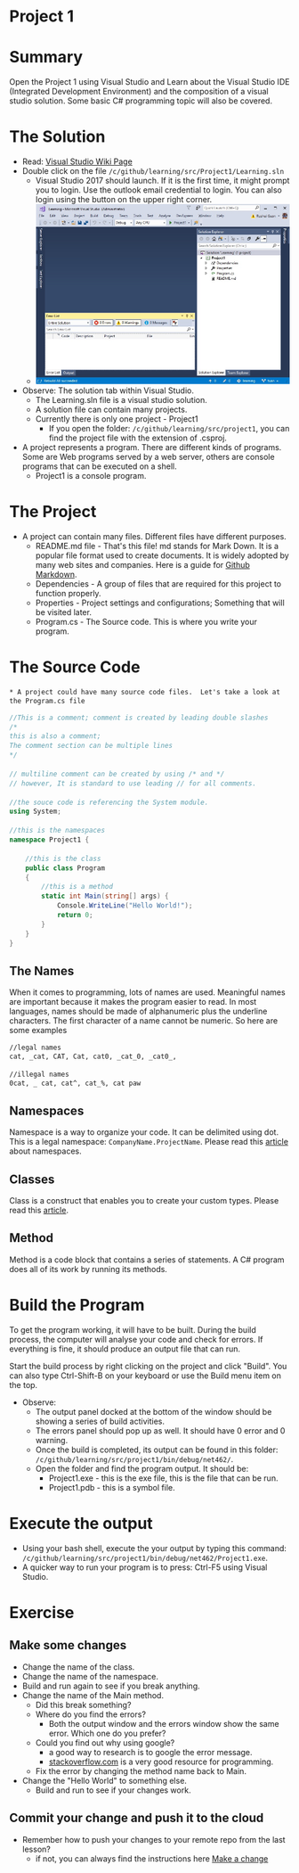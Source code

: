 # Project 1

# Summary
Open the Project 1 using Visual Studio and Learn about the Visual Studio IDE (Integrated Development Environment) and the composition of a visual studio solution.  Some basic C# programming topic will also be covered.

# The Solution
* Read: [Visual Studio Wiki Page](https://en.wikipedia.org/wiki/Microsoft_Visual_Studio)
* Double click on the file `/c/github/learning/src/Project1/Learning.sln`
    * Visual Studio 2017 should launch.  If it is the first time, it might prompt you to login.  Use the outlook email credential to login.  You can also login using the button on the upper right corner.
    * ![Figure 1: Visual Studio Solution](../../images/project1_solution.jpg)
* Observe: The solution tab within Visual Studio.
    * The Learning.sln file is a visual studio solution.
    * A solution file can contain many projects.
    * Currently there is only one project - Project1
        * If you open the folder: `/c/github/learning/src/project1`, you can find the project file with the extension of .csproj.
* A project represents a program.  There are different kinds of programs.  Some are Web programs served by a web server, others are console programs that can be executed on a shell.
    * Project1 is a console program.

# The Project
* A project can contain many files.  Different files have different purposes.
    * README.md file - That's this file!  md stands for Mark Down.  It is a popular file format used to create documents.  It is widely adopted by many web sites and companies.  Here is a guide for [Github Markdown](https://guides.github.com/features/mastering-markdown/).
    * Dependencies - A group of files that are required for this project to function properly.
    * Properties - Project settings and configurations;  Something that will be visited later.
    * Program.cs - The Source code.  This is where you write your program.  
    
# The Source Code
    * A project could have many source code files.  Let's take a look at the Program.cs file

```csharp
//This is a comment; comment is created by leading double slashes
/* 
this is also a comment;
The comment section can be multiple lines
*/

// multiline comment can be created by using /* and */
// however, It is standard to use leading // for all comments.

//the souce code is referencing the System module.
using System;

//this is the namespaces
namespace Project1 {

    //this is the class
    public class Program
    { 
        //this is a method
        static int Main(string[] args) {
            Console.WriteLine("Hello World!");
            return 0;
        }
    }
}
```

## The Names
When it comes to programming, lots of names are used.  Meaningful names are important because it makes the program easier to read.  In most languages, names should be made of alphanumeric plus the underline characters.  The first character of a name cannot be numeric.  So here are some examples
```
//legal names
cat, _cat, CAT, Cat, cat0, _cat_0, _cat0_,

//illegal names
0cat, _ cat, cat^, cat_%, cat paw
```
## Namespaces
Namespace is a way to organize your code.  It can be delimited using dot.  This is a legal namespace: `CompanyName.ProjectName`.  Please read this [article](https://docs.microsoft.com/en-us/dotnet/csharp/programming-guide/namespaces/index) about namespaces.

## Classes
Class is a construct that enables you to create your custom types.  Please read this [article](https://docs.microsoft.com/en-us/dotnet/csharp/programming-guide/classes-and-structs/classes).

## Method
Method is a code block that contains a series of statements.  A C# program does all of its work by running its methods.

# Build the Program
To get the program working, it will have to be built.  During the build process, the computer will analyse your code and check for errors.  If everything is fine, it should produce an output file that can run.

Start the build process by right clicking on the project and click "Build".  You can also type Ctrl-Shift-B on your keyboard or use the Build menu item on the top.  
* Observe: 
    * The output panel docked at the bottom of the window should be showing a series of build activities.
    * The errors panel should pop up as well.  It should have 0 error and 0 warning.  
    * Once the build is completed, its output can be found in this folder: `/c/github/learning/src/project1/bin/debug/net462/`.  
    * Open the folder and find the program output.  It should be:
        * Project1.exe - this is the exe file, this is the file that can be run.
        * Project1.pdb - this is a symbol file.

# Execute the output
* Using your bash shell, execute the your output by typing this command: `/c/github/learning/src/project1/bin/debug/net462/Project1.exe`.
* A quicker way to run your program is to press: Ctrl-F5 using Visual Studio.

# Exercise
## Make some changes
* Change the name of the class.
* Change the name of the namespace.
* Build and run again to see if you break anything.
* Change the name of the Main method.
    * Did this break something?
    * Where do you find the errors?
        * Both the output window and the errors window show the same error.  Which one do you prefer?
    * Could you find out why using google?
        * a good way to research is to google the error message.
        * [stackoverflow.com](http://stackoverflow.com) is a very good resource for programming.
    * Fix the error by changing the method name back to Main.
* Change the "Hello World" to something else.
    * Build and run to see if your changes work.

## Commit your change and push it to the cloud
* Remember how to push your changes to your remote repo from the last lesson?
    * if not, you can always find the instructions here [Make a change](../../README.md#make-a-change)

